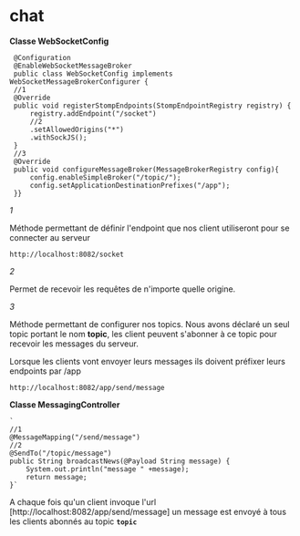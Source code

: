 # chat

**Classe WebSocketConfig**

     @Configuration
     @EnableWebSocketMessageBroker
     public class WebSocketConfig implements WebSocketMessageBrokerConfigurer {
     //1   
     @Override
     public void registerStompEndpoints(StompEndpointRegistry registry) {
         registry.addEndpoint("/socket")
         //2 
         .setAllowedOrigins("*")
         .withSockJS();
     }
     //3   
     @Override
     public void configureMessageBroker(MessageBrokerRegistry config){
         config.enableSimpleBroker("/topic/");
         config.setApplicationDestinationPrefixes("/app");
     }}
_1_

Méthode permettant de définir l'endpoint que nos client utiliseront pour se connecter au serveur

    http://localhost:8082/socket
 
_2_    

Permet de recevoir les requêtes de n'importe quelle origine.

_3_

Méthode permettant de configurer nos topics. Nous avons déclaré un seul topic portant le nom **topic**, les 
client peuvent s'abonner à ce topic pour recevoir les messages du serveur.

Lorsque les clients vont envoyer leurs messages ils doivent préfixer leurs endpoints par /app

    http://localhost:8082/app/send/message
    
**Classe MessagingController**

    `
    //1
    @MessageMapping("/send/message")
    //2 
    @SendTo("/topic/message")
    public String broadcastNews(@Payload String message) {
        System.out.println("message " +message);
        return message;
    }`
    
A chaque fois qu'un client invoque l'url [http://localhost:8082/app/send/message] un message est envoyé 
à tous les clients abonnés au topic **`topic`**